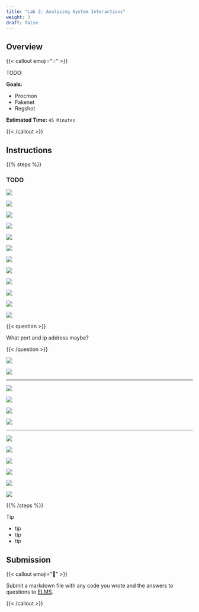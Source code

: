 ```yaml
---
title: "Lab 2: Analyzing System Interactions"
weight: 3
draft: false
---
```


## Overview

{{< callout emoji="💡" >}}

TODO:

**Goals:**

- Procmon
- Fakenet
- Regshot

**Estimated Time:** `45 Minutes`

{{< /callout >}}

## Instructions

{{% steps %}}

### TODO

![](./fakenet_run.png "")

![](./fakenet_startup.png "")

![](./fakenet_chrome_test.png "")

![](./fakenet_run_procmon.png "")

![](./fakenet_pause_procmon_recording.png "")

![](./fakenet_open_filter_options.png "")

![](./fakenet_add_process_filter.png "")

![](./fakenet_wannacry_filter.png "")

![](./fakenet_restart_capture.png "")

![](./fakenet_detonate_malware.png "")

![](./fakenet_stop_capture_wannacry.png "")

![](./fakenet_network_events.png "")

{{< question >}}

What port and ip address maybe?

{{< /question >}}

![](./fakenet_pcap_file.png "")

![](./fakenet_pcap_results.png "")

---

![](./wannacry_no_fakenet.png "")

![](./wannacry_no_fakenet_results.png "")

![](./wannacry_confirm_encrypted.png "")

![](./wannacry_jpeg_real_bytes.png "")

---

![](./regshot_tools_dir.png "")

![](./regshot_first_snap.png "")

![](./regshot_second_snap.png "")

![](./regshot_compare.png "")

![](./regshot_output.png "")

![](./regshot_results.png "")

{{% /steps %}}

> [!TIP]
>
> - tip
> - tip
> - tip

## Submission

{{< callout emoji="📝" >}}

Submit a markdown file with any code you wrote and the answers to questions to
[ELMS](https://umd.instructure.com/courses/1390353/assignments).

{{< /callout >}}
